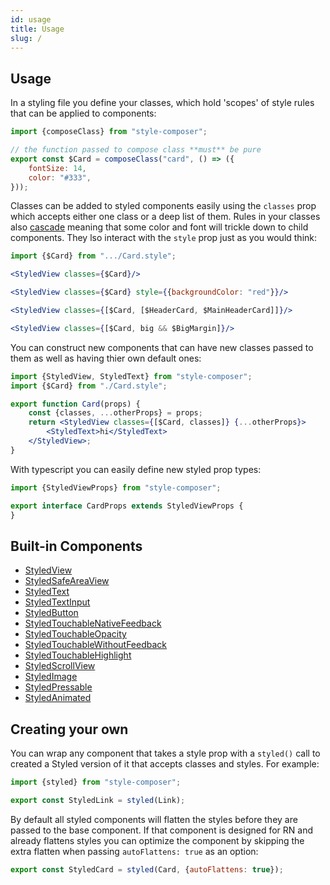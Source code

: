 ```yaml
---
id: usage
title: Usage
slug: /
---
```


## Usage

In a styling file you define your classes, which hold 'scopes' of style rules that can be applied to components:

```jsx title="Card.style.js"
import {composeClass} from "style-composer";

// the function passed to compose class **must** be pure
export const $Card = composeClass("card", () => ({
    fontSize: 14,
    color: "#333",
}));
```

Classes can be added to styled components easily using the `classes` prop which accepts either one class or a deep list of them. Rules in your classes also [cascade](cascading) meaning that some color and font will trickle down to child components. They lso interact with the `style` prop just as you would think:

```jsx
import {$Card} from ".../Card.style";

<StyledView classes={$Card}/>

<StyledView classes={$Card} style={{backgroundColor: "red"}}/>

<StyledView classes={[$Card, [$HeaderCard, $MainHeaderCard]]}/>

<StyledView classes={[$Card, big && $BigMargin]}/>
```

You can construct new components that can have new classes passed to them as well as having thier own default ones:

```jsx title="Card.js"
import {StyledView, StyledText} from "style-composer";
import {$Card} from "./Card.style";

export function Card(props) {
    const {classes, ...otherProps} = props;
    return <StyledView classes={[$Card, classes]} {...otherProps}>
        <StyledText>hi</StyledText>
    </StyledView>;
}
```

With typescript you can easily define new styled prop types:

```ts
import {StyledViewProps} from "style-composer";

export interface CardProps extends StyledViewProps {
}
```

## Built-in Components

- [StyledView](https://reactnative.dev/docs/view)
- [StyledSafeAreaView](https://reactnative.dev/docs/safeareaview)
- [StyledText](https://reactnative.dev/docs/text)
- [StyledTextInput](https://reactnative.dev/docs/textinput)
- [StyledButton](https://reactnative.dev/docs/button)
- [StyledTouchableNativeFeedback](https://reactnative.dev/docs/touchablenativefeedback)
- [StyledTouchableOpacity](https://reactnative.dev/docs/touchableopacity)
- [StyledTouchableWithoutFeedback](https://reactnative.dev/docs/touchablewithoutfeedback)
- [StyledTouchableHighlight](https://reactnative.dev/docs/touchablehighlight)
- [StyledScrollView](https://reactnative.dev/docs/scrollview)
- [StyledImage](https://reactnative.dev/docs/image)
- [StyledPressable](https://reactnative.dev/docs/pressable)
- [StyledAnimated](https://reactnative.dev/docs/animated)

## Creating your own

You can wrap any component that takes a style prop with a `styled()` call to created a Styled version of it that accepts classes and styles. For example:

```jsx
import {styled} from "style-composer";

export const StyledLink = styled(Link);
```

By default all styled components will flatten the styles before they are passed to the base component. If that component is designed for RN and already flattens styles you can optimize the component by skipping the extra flatten when passing `autoFlattens: true` as an option:

```jsx
export const StyledCard = styled(Card, {autoFlattens: true});
```
